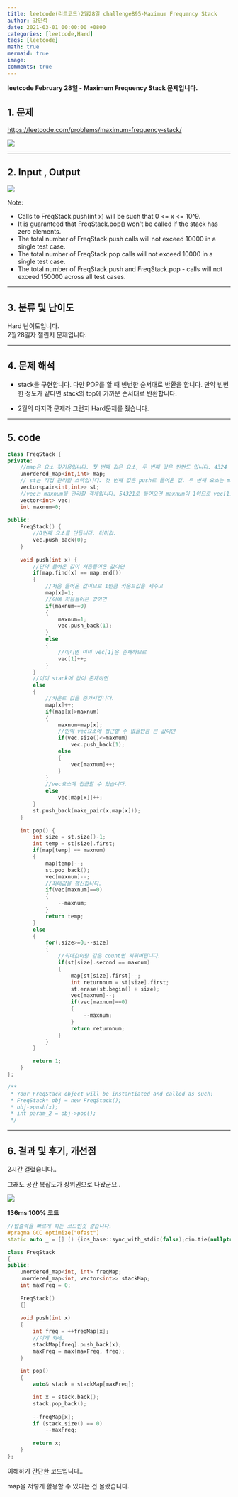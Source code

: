 ```yaml
---
title: leetcode(리트코드)2월28일 challenge895-Maximum Frequency Stack
author: 강민석
date: 2021-03-01 00:00:00 +0800
categories: [leetcode,Hard]
tags: [leetcode]
math: true
mermaid: true
image: 
comments: true
---
```


**leetcode February 28일 - Maximum Frequency Stack 문제입니다.**

## 1. 문제
<https://leetcode.com/problems/maximum-frequency-stack/>  

![](/assets/img/sample/leetcode/895/Problem.JPG)  

-----  

## 2. Input , Output

![](/assets/img/sample/leetcode/895/input.JPG)  

Note:

- Calls to FreqStack.push(int x) will be such that 0 <= x <= 10^9.
- It is guaranteed that FreqStack.pop() won't be called if the stack has zero elements.
- The total number of FreqStack.push calls will not exceed 10000 in a single test case.
- The total number of FreqStack.pop calls will not exceed 10000 in a single test case.
- The total number of FreqStack.push and FreqStack.pop - calls will not exceed 150000 across all test cases.


-----  

## 3. 분류 및 난이도

Hard 난이도입니다.  
2월28일자 챌린지 문제입니다. 

-----  

## 4. 문제 해석

- stack을 구현합니다. 다만 POP를 할 때 빈번한 순서대로 반환을 합니다. 만약 빈번한 정도가 같다면 stack의 top에 가까운 순서대로 반환합니다.

- 2월의 마지막 문제라 그런지 Hard문제를 줬습니다.

-----  

## 5. code

```c++
class FreqStack {
private:
    //map은 요소 찾기용입니다. 첫 번째 값은 요소, 두 번째 값은 빈번도 입니다. 4324 이 들어오면  map[4]는 2, map[3]은 1 map[2]는 1로 저장되어 있습니다.
    unordered_map<int,int> map;
    // st는 직접 관리할 스택입니다. 첫 번째 값은 push로 들어온 값. 두 번째 요소는 map에서 찾은 value값입니다.
    vector<pair<int,int>> st;
    //vec는 maxnum을 관리할 객체입니다. 54321로 들어오면 maxnum이 1이므로 vec[1]=5(개)입니다. 543215 로 5가 2개이므로 maxnum은 2가 되고, 들어오면 vec[1]= 5 vec[2] = 1 입니다.
    vector<int> vec;
    int maxnum=0;
    
public:
    FreqStack() {
        //0번째 요소를 만듭니다. 더미값.
        vec.push_back(0);
    }
    
    void push(int x) {
        //만약 들어온 값이 처음들어온 값이면
        if(map.find(x) == map.end())
        {
            //처음 들어온 값이므로 1만큼 카운트값을 세주고
            map[x]=1;
            //아예 처음들어온 값이면
            if(maxnum==0)
            {
                maxnum=1;
                vec.push_back(1);
            }
            else
            {
                //아니면 이미 vec[1]은 존재하므로
                vec[1]++;
            }
        }
        //이미 stack에 값이 존재하면
        else
        {
            //카운트 값을 증가시킵니다.
            map[x]++;
            if(map[x]>maxnum)
            {
                maxnum=map[x];
                //만약 vec요소에 접근할 수 없을만큼 큰 값이면
                if(vec.size()<=maxnum)
                    vec.push_back(1);
                else
                {
                    vec[maxnum]++;
                }
            }
            //vec요소에 접근할 수 있습니다.
            else
                vec[map[x]]++;
        }
        st.push_back(make_pair(x,map[x]));
    }
    
    int pop() {
        int size = st.size()-1;
        int temp = st[size].first;
        if(map[temp] == maxnum)
        {
            map[temp]--;
            st.pop_back();
            vec[maxnum]--;
            //최대값을 갱신합니다.
            if(vec[maxnum]==0)
            {
                --maxnum;
            }
            return temp;
        }
        else
        {
            for(;size>=0;--size)
            {
                //최대값이랑 같은 count면 지워버립니다.
                if(st[size].second == maxnum)
                {
                    map[st[size].first]--;
                    int returnnum = st[size].first;
                    st.erase(st.begin() + size);
                    vec[maxnum]--;
                    if(vec[maxnum]==0)
                    {
                        --maxnum;
                    }
                    return returnnum;
                }
            }
        }

        return 1;
    }
};

/**
 * Your FreqStack object will be instantiated and called as such:
 * FreqStack* obj = new FreqStack();
 * obj->push(x);
 * int param_2 = obj->pop();
 */
```

-----

## 6. 결과 및 후기, 개선점

2시간 걸렸습니다..

그래도 공간 복잡도가 상위권으로 나왔군요..

![](/assets/img/sample/leetcode/895/result.JPG)  

**136ms 100% 코드**

```c++
//입출력을 빠르게 하는 코드인것 같습니다.
#pragma GCC optimize("Ofast")
static auto _ = [] () {ios_base::sync_with_stdio(false);cin.tie(nullptr);cout.tie(nullptr);return 0;}();

class FreqStack
{
public:
    unordered_map<int, int> freqMap;
    unordered_map<int, vector<int>> stackMap;
    int maxFreq = 0;
    
    FreqStack()
    {}
    
    void push(int x)
    {
        int freq = ++freqMap[x];
        //이게 되네.
        stackMap[freq].push_back(x);
        maxFreq = max(maxFreq, freq);
    }
    
    int pop()
    {
        auto& stack = stackMap[maxFreq];

        int x = stack.back();
        stack.pop_back();
        
        --freqMap[x];
        if (stack.size() == 0)
            --maxFreq;
        
        return x;
    }
};

```

이해하기 간단한 코드입니다..

map을 저렇게 활용할 수 있다는 건 몰랐습니다.



